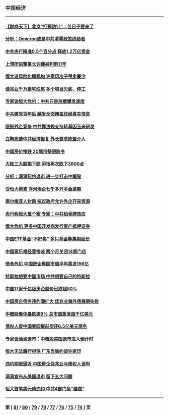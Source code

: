 ### 中国经济
---
#### [【财商天下】北京“打预防针”：苦日子要来了](../../pages/ncid283/n13422653.md) 
#### [分析：Omicron或是中共清零政策终结者](../../pages/ncid283/n13422376.md) 
#### [中共央行降准0.5个百分点 释放1.2万亿资金](../../pages/ncid283/n13421104.md) 
#### [上清所前董事长许臻被判刑11年](../../pages/ncid283/n13421680.md) 
#### [恒大设风险化解机构 许家印次子甩卖豪宅](../../pages/ncid283/n13421276.md) 
#### [佳兆业千万豪宅烂尾 多个项目欠薪、停工](../../pages/ncid283/n13421385.md) 
#### [专家谈恒大危机：中共只是放缓爆发速度](../../pages/ncid283/n13420677.md) 
#### [中共建党百年后 越发全面掩盖政经真实信息](../../pages/ncid283/n13420493.md) 
#### [限制外企竞争 中共靠法规支持转基因玉米研发](../../pages/ncid283/n13420178.md) 
#### [立陶宛遭中共经济报复 外长要求欧盟介入](../../pages/ncid283/n13420414.md) 
#### [中国房价惨跌 20城市祭限跌令](../../pages/ncid283/n13419964.md) 
#### [大陆三大股指下跌 沪指再次跌下3600点](../../pages/ncid283/n13419355.md) 
#### [分析：滴滴纽约退市 进一步打击中概股](../../pages/ncid283/n13419375.md) 
#### [受恒大拖累 洋河酒企七千多万本金逾期](../../pages/ncid283/n13418973.md) 
#### [塞尔维亚人封路 抗议政府允许外企开采资源](../../pages/ncid283/n13418904.md) 
#### [央行称恒大属个案 专家：中共怕骨牌效应](../../pages/ncid283/n13418748.md) 
#### [恒大危机 更多中国开发商发行资产抵押证券](../../pages/ncid283/n13418764.md) 
#### [中国ETF基金“不好卖” 多只基金募集期延长](../../pages/ncid283/n13418638.md) 
#### [中国家乐福经营惨淡 两个月关闭14家门店](../../pages/ncid283/n13418566.md) 
#### [债务危机 中国房企奥园市值半年蒸发196亿](../../pages/ncid283/n13418491.md) 
#### [特斯拉想要中国市场 中共想要自己的特斯拉](../../pages/ncid283/n13417301.md) 
#### [中国17家千亿级房企股价已跌超50%](../../pages/ncid283/n13417376.md) 
#### [中国房企债务违约潮扩大 佳兆业海外债展期失败](../../pages/ncid283/n13417321.md) 
#### [中概股集体暴跌逾9% 总市值蒸发超千亿美元](../../pages/ncid283/n13417251.md) 
#### [债权人促中国奥园提前偿还6.5亿美元债务](../../pages/ncid283/n13416437.md) 
#### [专家谈滴滴退市：中概股美国退市进入倒计时](../../pages/ncid283/n13416200.md) 
#### [恒大无法履行担保 广东当局约谈许家印](../../pages/ncid283/n13416193.md) 
#### [违约期限逼近 中国房企佳兆业与债权人谈判](../../pages/ncid283/n13415620.md) 
#### [滴滴宣布从美国退市 留下五大问题](../../pages/ncid283/n13415716.md) 
#### [恒大首笔美元债违约 中共4部门急“维稳”](../../pages/ncid283/n13415563.md) 

---
#### 第 [ [81](./81.md) / [80](./80.md) / [79](./79.md) / [78](./78.md) / [77](./77.md) / [76](./76.md) / [75](./75.md) / [74](./74.md) ] 页
